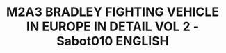 ---
layout: product
title: "M2A3 BRADLEY FIGHTING VEHICLE IN EUROPE IN DETAIL VOL 2 - Sabot010 ENGLISH"
price: "2800" 
desc: "Knjiga"
img_path: "/assets/img/A.MIG-5952.webp"
brand: "AMMO"
available: false
special_offer: false
new: false
soon: false
cat: "090000"
subcat: "090100"
subsubcat: "090101"
sifra: "A.MIG-5952"
popular: false
spec: false
---